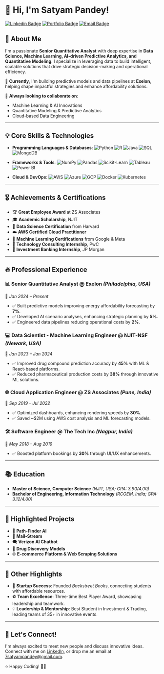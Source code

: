 # 👋 Hi, I'm Satyam Pandey!

[![Linkedin Badge](https://img.shields.io/badge/-LinkedIn-0077B5?style=flat-square\&logo=Linkedin\&logoColor=white\&link=https://www.linkedin.com/in/pandeysatyam)](https://www.linkedin.com/in/pandeysatyam)
[![Portfolio Badge](https://img.shields.io/badge/Portfolio-Website-blue?style=flat-square\&logo=google-chrome)](https://www.pandeysatyam.com)
[![Email Badge](https://img.shields.io/badge/Email-7satyampandey@gmail.com-red?style=flat-square\&logo=gmail\&logoColor=white)](mailto:7satyampandey@gmail.com)

## 🚀 About Me

I'm a passionate **Senior Quantitative Analyst** with deep expertise in **Data Science, Machine Learning, AI-driven Predictive Analytics, and Quantitative Modeling**. I specialize in leveraging data to build intelligent, scalable solutions that drive strategic decision-making and operational efficiency.

🌟 **Currently**, I'm building predictive models and data pipelines at **Exelon**, helping shape impactful strategies and enhance affordability solutions.

🔭 **Always looking to collaborate on**:

* Machine Learning & AI Innovations
* Quantitative Modeling & Predictive Analytics
* Cloud-based Data Engineering

---

## 💡 Core Skills & Technologies

* **Programming Languages & Databases**:
  ![Python](https://img.shields.io/badge/-Python-yellow?logo=python)
  ![R](https://img.shields.io/badge/-R-blue?logo=r)
  ![Java](https://img.shields.io/badge/-Java-red?logo=java)
  ![SQL](https://img.shields.io/badge/-SQL-blue?logo=mysql)
  ![MongoDB](https://img.shields.io/badge/-MongoDB-green?logo=mongodb)

* **Frameworks & Tools**:
  ![NumPy](https://img.shields.io/badge/-NumPy-blue?logo=numpy)
  ![Pandas](https://img.shields.io/badge/-Pandas-blueviolet?logo=pandas)
  ![Scikit-Learn](https://img.shields.io/badge/-Scikit--learn-orange?logo=scikit-learn)
  ![Tableau](https://img.shields.io/badge/-Tableau-blue?logo=tableau)
  ![Power BI](https://img.shields.io/badge/-PowerBI-yellow?logo=powerbi)

* **Cloud & DevOps**:
  ![AWS](https://img.shields.io/badge/-AWS-orange?logo=amazon-aws)
  ![Azure](https://img.shields.io/badge/-Azure-blue?logo=microsoft-azure)
  ![GCP](https://img.shields.io/badge/-GCP-red?logo=google-cloud)
  ![Docker](https://img.shields.io/badge/-Docker-blue?logo=docker)
  ![Kubernetes](https://img.shields.io/badge/-Kubernetes-blue?logo=kubernetes)

---

## 🎖️ Achievements & Certifications

* 🏆 **Great Employee Award** at ZS Associates
* 🎓 **Academic Scholarship**, NJIT
* 📜 **Data Science Certification** from Harvard
* ☁️ **AWS Certified Cloud Practitioner**
* 🚀 **Machine Learning Certifications** from Google & Meta
* 💼 **Technology Consulting Internship**, PwC
* 🏦 **Investment Banking Internship**, JP Morgan

---

## 🔥 Professional Experience

### 📊 **Senior Quantitative Analyst** @ Exelon *(Philadelphia, USA)*

📅 *Jan 2024 – Present*

* ✅ Built predictive models improving energy affordability forecasting by **7%**.
* ✅ Developed AI scenario analyses, enhancing strategic planning by **5%**.
* ✅ Engineered data pipelines reducing operational costs by **2%**.

### 💻 **Data Scientist - Machine Learning Engineer** @ NJIT-NSF *(Newark, USA)*

📅 *Jan 2023 – Jan 2024*

* ✅ Improved drug compound prediction accuracy by **45%** with ML & React-based platforms.
* ✅ Reduced pharmaceutical production costs by **38%** through innovative ML solutions.

### 🌐 **Cloud Application Engineer** @ ZS Associates *(Pune, India)*

📅 *Sep 2019 – Jul 2022*

* ✅ Optimized dashboards, enhancing rendering speeds by **30%**.
* ✅ Saved \~\$2M using AWS cost analysis and ML forecasting models.

### 🛠️ **Software Engineer** @ The Tech Inc *(Nagpur, India)*

📅 *May 2018 – Aug 2019*

* ✅ Boosted platform bookings by **30%** through UI/UX enhancements.

---

## 📚 Education

* **Master of Science, Computer Science** *(NJIT, USA; GPA: 3.90/4.00)*
* **Bachelor of Engineering, Information Technology** *(RCOEM, India; GPA: 3.12/4.00)*

---

## 🚩 Highlighted Projects

* 🤖 **Path-Finder AI**
* 📧 **Mail-Stream**
* 🗨️ **Verizon AI Chatbot**
* 🔬 **Drug Discovery Models**
* 🌐 **E-commerce Platform & Web Scraping Solutions**

---

## 🥇 Other Highlights

* 🚀 **Startup Success**: Founded *Backstreet Books*, connecting students with affordable resources.
* ⚽ **Team Excellence**: Three-time Best Player Award, showcasing leadership and teamwork.
* 💡 **Leadership & Mentorship**: Best Student in Investment & Trading, leading teams of 35+ in innovative events.

---

## 🌟 Let's Connect!

I'm always excited to meet new people and discuss innovative ideas. Connect with me on [LinkedIn](https://www.linkedin.com/in/pandeysatyam), or drop me an email at [7satyampandey@gmail.com](mailto:7satyampandey@gmail.com).

⭐ Happy Coding! 🚀✨
